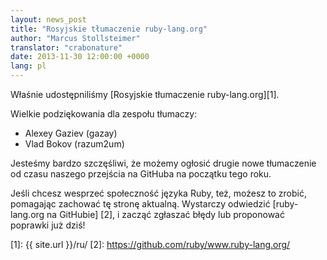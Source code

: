 ```yaml
---
layout: news_post
title: "Rosyjskie tłumaczenie ruby-lang.org"
author: "Marcus Stollsteimer"
translator: "crabonature"
date: 2013-11-30 12:00:00 +0000
lang: pl
---
```


Właśnie udostępniliśmy [Rosyjskie tłumaczenie ruby-lang.org][1].

Wielkie podziękowania dla zespołu tłumaczy:

 * Alexey Gaziev (gazay)
 * Vlad Bokov (razum2um)

Jesteśmy bardzo szczęśliwi, że możemy ogłosić drugie nowe tłumaczenie
od czasu naszego przejścia na GitHuba na początku tego roku.

Jeśli chcesz wesprzeć społeczność języka Ruby, też,
możesz to zrobić, pomagając zachować tę stronę aktualną.
Wystarczy odwiedzić [ruby-lang.org na GitHubie] [2], i zacząć
zgłaszać błędy lub proponować poprawki już dziś!

[1]: {{ site.url }}/ru/
[2]: https://github.com/ruby/www.ruby-lang.org/
